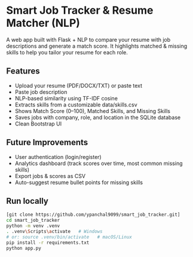 # Smart Job Tracker & Resume Matcher (NLP)

A web app built with Flask + NLP to compare your resume with job descriptions and generate a match score.
It highlights matched & missing skills to help you tailor your resume for each role.

## Features
- Upload your resume (PDF/DOCX/TXT) or paste text
- Paste job description
- NLP-based similarity using TF-IDF cosine
- Extracts skills from a customizable data/skills.csv
- Shows Match Score (0–100), Matched Skills, and Missing Skills
- Saves jobs with company, role, and location in the SQLite database
- Clean Bootstrap UI

## Future Improvements

- User authentication (login/register)
- Analytics dashboard (track scores over time, most common missing skills)
- Export jobs & scores as CSV
- Auto-suggest resume bullet points for missing skills

## Run locally
```bash
[git clone https://github.com/ypanchal9099/smart_job_tracker.git]
cd smart_job_tracker
python -m venv .venv
. .venv\Scripts\activate   # Windows
# or: source .venv/bin/activate   # macOS/Linux
pip install -r requirements.txt
python app.py
